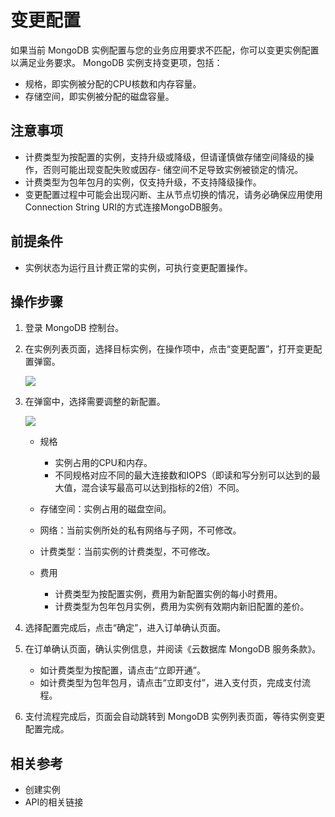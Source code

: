 # 变更配置

如果当前 MongoDB 实例配置与您的业务应用要求不匹配，你可以变更实例配置以满足业务要求。
MongoDB 实例支持变更项，包括：

- 规格，即实例被分配的CPU核数和内存容量。
- 存储空间，即实例被分配的磁盘容量。

## 注意事项

- 计费类型为按配置的实例，支持升级或降级，但请谨慎做存储空间降级的操作，否则可能出现变配失败或因存- 储空间不足导致实例被锁定的情况。
- 计费类型为包年包月的实例，仅支持升级，不支持降级操作。
- 变更配置过程中可能会出现闪断、主从节点切换的情况，请务必确保应用使用Connection String URI的方式连接MongoDB服务。

## 前提条件

- 实例状态为运行且计费正常的实例，可执行变更配置操作。
	
## 操作步骤

1. 登录 MongoDB 控制台。
1. 在实例列表页面，选择目标实例，在操作项中，点击“变更配置”，打开变更配置弹窗。
   
   ![](https://github.com/jdcloudcom/cn/blob/master/image/mongodb/mongo-011.png)

1. 在弹窗中，选择需要调整的新配置。

   ![](https://github.com/jdcloudcom/cn/blob/master/image/mongodb/mongo-012.png)
	
	- 规格
		- 实例占用的CPU和内存。
		- 不同规格对应不同的最大连接数和IOPS（即读和写分别可以达到的最大值，混合读写最高可以达到指标的2倍）不同。
	
	- 存储空间：实例占用的磁盘空间。
		
	- 网络：当前实例所处的私有网络与子网，不可修改。
	- 计费类型：当前实例的计费类型，不可修改。
	- 费用
		- 计费类型为按配置实例，费用为新配置实例的每小时费用。
		- 计费类型为包年包月实例，费用为实例有效期内新旧配置的差价。
		
1. 选择配置完成后，点击“确定”，进入订单确认页面。
1. 在订单确认页面，确认实例信息，并阅读《云数据库 MongoDB 服务条款》。
	- 如计费类型为按配置，请点击“立即开通”。
	- 如计费类型为包年包月，请点击“立即支付”，进入支付页，完成支付流程。

1. 支付流程完成后，页面会自动跳转到 MongoDB 实例列表页面，等待实例变更配置完成。  


## 相关参考

- 创建实例
-  API的相关链接
